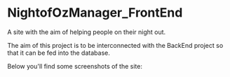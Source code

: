 # NightofOzManager_FrontEnd
A site with the aim of helping people on their night out.

The aim of this project is to be interconnected with the BackEnd project so that it can be fed into the database.

Below you'll find some screenshots of the site:


